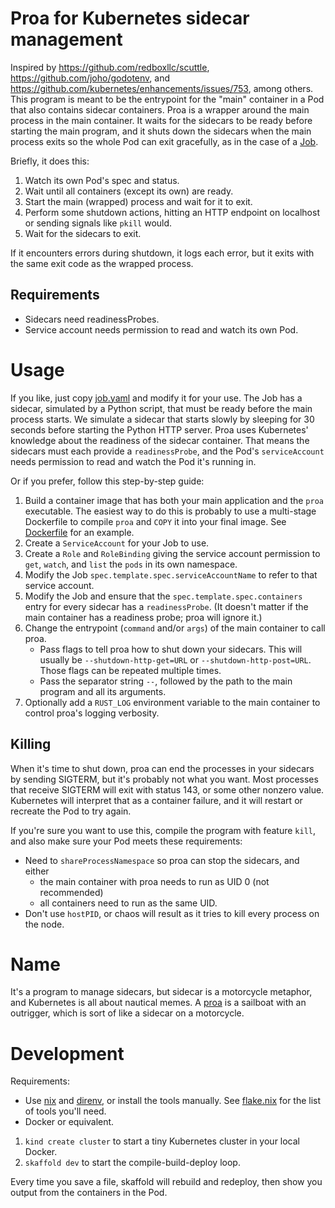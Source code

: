 # Proa for Kubernetes sidecar management

Inspired by https://github.com/redboxllc/scuttle, https://github.com/joho/godotenv, and
https://github.com/kubernetes/enhancements/issues/753, among others.
This program is meant to be the entrypoint for the "main" container in a Pod that also contains sidecar containers. Proa
is a wrapper around the main process in the main container. It waits for the sidecars to be ready before starting the main program,
and it shuts down the sidecars when the main process exits so the whole Pod can exit gracefully, as in the case of a
[Job](https://kubernetes.io/docs/concepts/workloads/controllers/job/#handling-pod-and-container-failures).

Briefly, it does this:

1. Watch its own Pod's spec and status.
1. Wait until all containers (except its own) are ready.
1. Start the main (wrapped) process and wait for it to exit.
1. Perform some shutdown actions, hitting an HTTP endpoint on localhost or sending signals like `pkill` would.
1. Wait for the sidecars to exit.

If it encounters errors during shutdown, it logs each error, but it exits with the same exit code as the wrapped process.

## Requirements

- Sidecars need readinessProbes.
- Service account needs permission to read and watch its own Pod.

# Usage

If you like, just copy [job.yaml](examples/job.yaml) and modify it for your use. The Job has a sidecar, simulated by a Python
script, that must be ready before the main process starts. We simulate a sidecar that starts slowly by sleeping for 30 seconds
before starting the Python HTTP server. Proa uses Kubernetes' knowledge about the readiness of the sidecar container. That means
the sidecars must each provide a `readinessProbe`, and the Pod's `serviceAccount` needs permission to read and watch the Pod it's
running in.

Or if you prefer, follow this step-by-step guide:
1. Build a container image that has both your main application and the `proa` executable. The easiest way to do this is probably
    to use a multi-stage Dockerfile to compile `proa` and `COPY` it into your final image. See [Dockerfile](examples/Dockerfile)
    for an example.
1. Create a `ServiceAccount` for your Job to use.
1. Create a `Role` and `RoleBinding` giving the service account permission to `get`, `watch`, and `list` the `pods` in its own
    namespace.
1. Modify the Job `spec.template.spec.serviceAccountName` to refer to that service account.
1. Modify the Job and ensure that the `spec.template.spec.containers` entry for every sidecar has a `readinessProbe`. (It doesn't
    matter if the main container has a readiness probe; proa will ignore it.)
1. Change the entrypoint (`command` and/or `args`) of the main container to call proa.
    - Pass flags to tell proa how to shut down your sidecars. This will usually be `--shutdown-http-get=URL` or
        `--shutdown-http-post=URL`. Those flags can be repeated multiple times.
    - Pass the separator string `--`, followed by the path to the main program and all its arguments.
1. Optionally add a `RUST_LOG` environment variable to the main container to control proa's logging verbosity.

## Killing

When it's time to shut down, proa can end the processes in your sidecars by sending SIGTERM, but it's probably not what you want.
Most processes that receive SIGTERM will exit with status 143, or some other nonzero value. Kubernetes will interpret that as a
container failure, and it will restart or recreate the Pod to try again.

If you're sure you want to use this, compile the program with feature `kill`, and also make sure your Pod meets these requirements:
- Need to `shareProcessNamespace` so proa can stop the sidecars, and either
    - the main container with proa needs to run as UID 0 (not recommended)
    - all containers need to run as the same UID.
- Don't use `hostPID`, or chaos will result as it tries to kill every process on the node.

# Name

It's a program to manage sidecars, but sidecar is a motorcycle metaphor, and Kubernetes is all about nautical memes.
A [proa](https://en.wikipedia.org/wiki/Proa) is a sailboat with an outrigger, which is sort of like a sidecar on a motorcycle.

# Development

Requirements:
- Use [nix](https://github.com/NixOS/nix) and [direnv](https://github.com/direnv/direnv), or install the tools manually. See
    [flake.nix](flake.nix) for the list of tools you'll need.
- Docker or equivalent.

1. `kind create cluster` to start a tiny Kubernetes cluster in your local Docker.
1. `skaffold dev` to start the compile-build-deploy loop.

Every time you save a file, skaffold will rebuild and redeploy, then show you output from the containers in the Pod.
